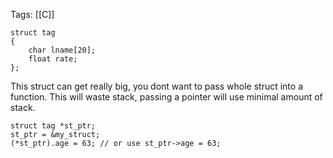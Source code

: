Tags: [[C]]

```
struct tag
{
	char lname[20];
	float rate;
};
```

This struct can get really big, you dont want to pass whole struct into a function. This will waste stack, passing a pointer will use minimal amount of stack.

```
struct tag *st_ptr;
st_ptr = &my_struct;
(*st_ptr).age = 63; // or use st_ptr->age = 63;
```